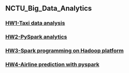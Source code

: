 ## NCTU_Big_Data_Analytics

### [HW1-Taxi data analysis](https://github.com/boyuchen0224/NCTU_Big_Data_Analytics/tree/main/HW1-NYC_Taxi_Data)
### [HW2-PySpark analytics](https://github.com/boyuchen0224/NCTU_Big_Data_Analytics/tree/main/HW2-PySpark_Analytics)
### [HW3-Spark programming on Hadoop platform](https://github.com/boyuchen0224/NCTU_Big_Data_Analytics/tree/main/HW3-Spark_programming_on%20Hadoop_platform)
### [HW4-Airline prediction with pyspark](https://github.com/boyuchen0224/NCTU_Big_Data_Analytics/tree/main/HW4-Airline_Prediction)
